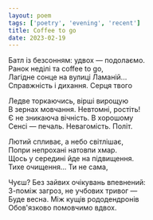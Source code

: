 ```yaml
---
layout: poem
tags: ['poetry', 'evening', 'recent']
title: Coffee to go
date: 2023-02-19
---
```


Батл із безсонням: удвох — подолаємо.<br>
Ранок неділі та coffee to go,<br>
Лагідне сонце на вулиці Ламаній...<br>
Справжність і дихання. Серця твого<br>

Ледве торкаючись, вірші вирощую<br>
В зернах мовчання. Невтомні, ростіть!<br>
Є не зникаюча вічність. В хорошому<br>
Сенсі — печаль. Невагомість. Політ.<br>

Лютий спливає, а небо світлішає,<br>
Попри непрохані натовпи хмар.<br>
Щось у середині йде на підвищення.<br>
Тихе очищення... Ти не сама,<br>

Чуєш? Без зайвих очікувань впевнений:<br>
З-поміж загроз, не учбових тривог —<br>
Буде весна. Між кущів рододендронів<br>
Обов'язково помовчимо вдвох.

